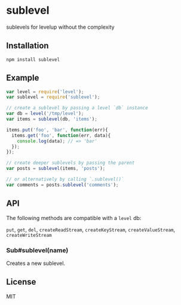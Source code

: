 
# sublevel

sublevels for levelup without the complexity

## Installation

`npm install sublevel`

## Example

```js
var level = require('level');
var sublevel = require('sublevel');

// create a sublevel by passing a level `db` instance
var db = level('/tmp/level');
var items = sublevel(db, 'items');

items.put('foo', 'bar', function(err){
  items.get('foo', function(err, data){
    console.log(data); // => 'bar'
  });
});

// create deeper sublevels by passing the parent
var posts = sublevel(items, 'posts');

// or alternatively by calling `.sublevel()`
var comments = posts.sublevel('comments');
```

## API

The following methods are compatible with a `level` db:

`put`, `get`, `del`, `createReadStream`, `createKeyStream`, `createValueStream`, `createWriteStream`

### Sub#sublevel(name)

Creates a new sublevel.

## License

MIT

